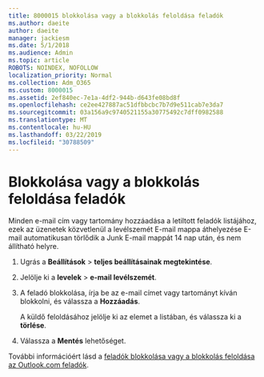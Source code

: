 ```yaml
---
title: 8000015 blokkolása vagy a blokkolás feloldása feladók
ms.author: daeite
author: daeite
manager: jackiesm
ms.date: 5/1/2018
ms.audience: Admin
ms.topic: article
ROBOTS: NOINDEX, NOFOLLOW
localization_priority: Normal
ms.collection: Adm_O365
ms.custom: 8000015
ms.assetid: 2ef840ec-7e1a-4df2-944b-d643fe08bd8f
ms.openlocfilehash: ce2ee427887ac51dfbbcbc7b7d9e511cab7e3da7
ms.sourcegitcommit: 03a156a9c9740521155a30775492c7dff0982588
ms.translationtype: MT
ms.contentlocale: hu-HU
ms.lasthandoff: 03/22/2019
ms.locfileid: "30788509"
---
```

# <a name="block-or-unblock-senders"></a>Blokkolása vagy a blokkolás feloldása feladók

Minden e-mail cím vagy tartomány hozzáadása a letiltott feladók listájához, ezek az üzenetek közvetlenül a levélszemét E-mail mappa áthelyezése E-mail automatikusan törlődik a Junk E-mail mappát 14 nap után, és nem állítható helyre.
  
1. Ugrás a **Beállítások** \> **teljes beállításainak megtekintése**. 
    
2. Jelölje ki a **levelek** \> **e-mail levélszemét**. 
    
3. A feladó blokkolása, írja be az e-mail címet vagy tartományt kíván blokkolni, és válassza a **Hozzáadás**. 
    
    A küldő feloldásához jelölje ki az elemet a listában, és válassza ki a **törlése**.
    
4. Válassza a **Mentés** lehetőséget. 
    
További információért lásd a [feladók blokkolása vagy a blokkolás feloldása az Outlook.com feladók](https://go.microsoft.com/fwlink/p/?linkid=873133).
  


